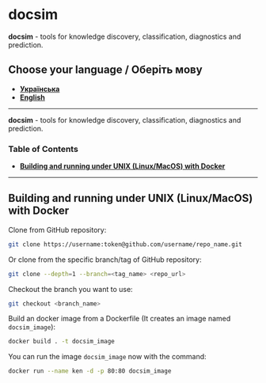 # docsim

**docsim** - tools for knowledge discovery, classification, diagnostics and prediction.

## Choose your language / Оберіть мову

- **[Українська](#toc-ua)**
- **[English](#toc-en)**

-------

<a name="toc-en"></a>
**docsim** - tools for knowledge discovery, classification, diagnostics and prediction.

### Table of Contents

<!-- - **[Features](#features-en)** -->
- **[Building and running under UNIX (Linux/MacOS) with Docker](#building-running-linux)**

-------

<a name="building-running-linux"></a>
## Building and running under UNIX (Linux/MacOS) with Docker

Clone from GitHub repository:

```bash
git clone https://username:token@github.com/username/repo_name.git
```

Or clone from the specific branch/tag of GitHub repository:

```bash
git clone --depth=1 --branch=<tag_name> <repo_url>
```

Checkout the branch you want to use:

```bash
git checkout <branch_name>
```

Build an docker image from a Dockerfile (It creates an image named `docsim_image`):

```bash
docker build . -t docsim_image
```

You can run the image `docsim_image` now with the command:

```bash
docker run --name ken -d -p 80:80 docsim_image
```
